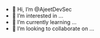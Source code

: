 - 👋 Hi, I’m @AjeetDevSec
- 👀 I’m interested in ...
- 🌱 I’m currently learning ...
- 💞️ I’m looking to collaborate on ...

<!---
AjeetDevSec/AjeetDevSec is a ✨ special ✨ repository because its `README.md` (this file) appears on your GitHub profile.
You can click the Preview link to take a look at your changes.
--->
